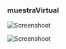 ### muestraVirtual

![Screenshoot](https://i.gyazo.com/06fafb9e75aaa21d09dc467483124094.png)

![Screenshoot](https://i.gyazo.com/98d331e37fcbbe44a6e7e216f1b04628.png)
